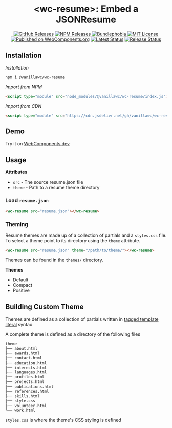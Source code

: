 <h1 align="center">&lt;wc-resume&gt;: Embed a JSONResume</h1>

<div align="center">
  <a href="https://github.com/vanillawc/wc-resume/releases"><img src="https://badgen.net/github/tag/vanillawc/wc-resume" alt="GitHub Releases"></a>
  <a href="https://www.npmjs.com/package/@vanillawc/wc-resume"><img src="https://badgen.net/npm/v/@vanillawc/wc-resume" alt="NPM Releases"></a>
  <a href="https://bundlephobia.com/result?p=@vanillawc/wc-resume"><img src="https://badgen.net/bundlephobia/minzip/@vanillawc/wc-resume" alt="Bundlephobia"></a>
  <a href="https://raw.githubusercontent.com/vanillawc/wc-resume/master/LICENSE"><img src="https://badgen.net/github/license/vanillawc/wc-resume" alt="MIT License"></a>
  <a href="https://www.webcomponents.org/element/vanillawc/wc-resume"><img src="https://img.shields.io/badge/webcomponents.org-published-blue.svg" alt="Published on WebComponents.org"></a>
  <a href="https://github.com/vanillawc/wc-resume/actions"><img src="https://github.com/vanillawc/wc-resume/workflows/Latest/badge.svg" alt="Latest Status"></a>
  <a href="https://github.com/vanillawc/wc-resume/actions"><img src="https://github.com/vanillawc/wc-resume/workflows/Release/badge.svg" alt="Release Status"></a>
</div>

## Installation

*Installation*
```sh
npm i @vanillawc/wc-resume
```

*Import from NPM*
```html
<script type="module" src="node_modules/@vanillawc/wc-resume/index.js"></script>
```

*Import from CDN*
```html
<script type="module" src="https://cdn.jsdelivr.net/gh/vanillawc/wc-resume/index.js"></script>
```

## Demo

Try it on [WebComponents.dev](https://webcomponents.dev/edit/DUcJnEutaKbTPYqkcuYX?sv=1&pm=1)

## Usage

**Attributes**

- `src` - The source resume.json file
- `theme` - Path to a resume theme directory

### Load `resume.json`

```html
<wc-resume src="resume.json"></wc-resume>
```

### Theming

Resume themes are made up of a collection of partials and a `styles.css` file. To select a theme point to its directory using the `theme` attribute.

```html
<wc-resume src="resume.json" theme="/path/to/theme/"></wc-resume>
```

Themes can be found in the `themes/` directory.

**Themes**
- Default
- Compact
- Positive

## Building Custom Theme

Themes are defined as a collection of partials written in [tagged template literal][] syntax

A complete theme is defined as a directory of the following files

```sh
theme
├── about.html
├── awards.html
├── contact.html
├── education.html
├── interests.html
├── languages.html
├── profiles.html
├── projects.html
├── publications.html
├── references.html
├── skills.html
├── style.css
├── volunteer.html
└── work.html
```

`styles.css` is where the theme's CSS styling is defined

[tagged template literal]: https://developer.mozilla.org/en-US/docs/Web/JavaScript/Reference/Template_literals
